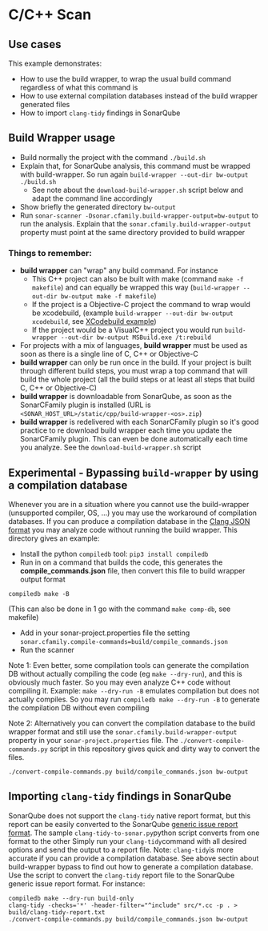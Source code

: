 # C/C++ Scan

## Use cases
This example demonstrates:
- How to use the build wrapper, to wrap the usual build command regardless of what this command is
- How to use external compilation databases instead of the build wrapper generated files
- How to import `clang-tidy` findings in SonarQube

## Build Wrapper usage
- Build normally the project with the command `./build.sh`
- Explain that, for SonarQube analysis, this command must be wrapped with build-wrapper. So run again `build-wrapper --out-dir bw-output ./build.sh`
  - See note about the `download-build-wrapper.sh` script below and adapt the command line accordingly
- Show briefly the generated directory `bw-output`
- Run `sonar-scanner -Dsonar.cfamily.build-wrapper-output=bw-output` to run the analysis.
Explain that the `sonar.cfamily.build-wrapper-output` property must point at the same directory provided to build wrapper


### Things to remember:
- **build wrapper** can "wrap" any build command. For instance
     - This C++ project can also be built with make (command `make -f makefile`) and can equally be wrapped this way (`build-wrapper --out-dir bw-output make -f makefile`)
     - If the project is a Objective-C project the command to wrap would be xcodebuild, (example `build-wrapper --out-dir bw-output xcodebuild`, see [XCodebuild example](../objc-scan-with-coverage))
     - If the project would be a VisualC++ project you would run `build-wrapper --out-dir bw-output MSBuild.exe /t:rebuild`
- For projects with a mix of languages, **build wrapper** must be used as soon as there is a single line of C, C++ or Objective-C
- **build wrapper** can only be run once in the build. If your project is built through different build steps, you must wrap a top command that will build the whole project (all the build steps or at least all steps that build C, C++ or Objective-C)
- **build wrapper** is downloadable from SonarQube, as soon as the SonarCFamily plugin is installed (URL is `<SONAR_HOST_URL>/static/cpp/build-wrapper-<os>.zip`)
- **build wrapper** is redelivered with each SonarCFamily plugin so it's good practice to re download build wrapper each time you update the SonarCFamily plugin.
This can even be done automatically each time you analyze. See the `download-build-wrapper.sh` script

## Experimental - Bypassing `build-wrapper` by using a compilation database

Whenever you are in a situation where you cannot use the build-wrapper (unsupported compiler, OS, ...) you may use the workaround of compilation databases.
If you can produce a compilation database in the [Clang JSON format](https://clang.llvm.org/docs/JSONCompilationDatabase.html) you may analyze code without running the build wrapper. This directory gives an example:
- Install the python `compiledb` tool:
`pip3 install compiledb`
- Run in on a command that builds the code, this generates the **compile_commands.json** file, then convert this file to build wrapper output format
```
compiledb make -B
```
(This can also be done in 1 go with the command `make comp-db`, see makefile)
- Add in your sonar-project.properties file the setting `sonar.cfamily.compile-commands=build/compile_commands.json`
- Run the scanner

Note 1: Even better, some compilation tools can generate the compilation DB without actually compiling the code (eg `make --dry-run`), and this is obviously much faster. So you may even analyze C++ code without compiling it. Example: `make --dry-run -B` emulates compilation but does not actually compiles. So you may run `compiledb make --dry-run -B` to generate the compilation DB without even compiling

Note 2: Alternatively you can convert the compilation database to the build wrapper format and still use the `sonar.cfamily.build-wrapper-output` property in your `sonar-project.properties` file. The `./convert-compile-commands.py` script in this repository gives quick and dirty way to convert the files.

```
./convert-compile-commands.py build/compile_commands.json bw-output
```

## Importing `clang-tidy` findings in SonarQube

SonarQube does not support the `clang-tidy` native report format, but this report can be easily converted to the
SonarQube [generic issue report format](https://docs.sonarqube.org/latest/analysis/generic-issue/).
The sample `clang-tidy-to-sonar.py`python script converts from one format to the other
Simply run your `clang-tidy`command with all desired options and send the output to a report file.
Note: `clang-tidy`is more accurate if you can provide a compilation database. See above sectin about build-wrapper bypass to find out how to generate a compilation database.
Use the script to convert the `clang-tidy` report file to the SonarQube generic issue report format. For instance:
```
compiledb make --dry-run build-only
clang-tidy -checks='*' -header-filter="^include" src/*.cc -p . > build/clang-tidy-report.txt
./convert-compile-commands.py build/compile_commands.json bw-output
```